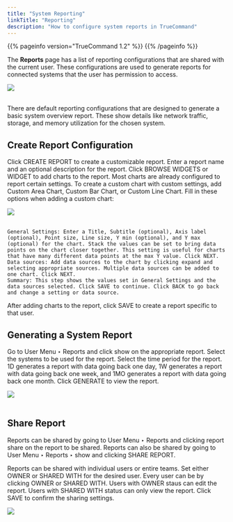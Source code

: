 ```yaml
---
title: "System Reporting"
linkTitle: "Reporting"
description: "How to configure system reports in TrueCommand"
---
```


{{% pageinfo version="TrueCommand 1.2" %}}
{{% /pageinfo %}}

The **Reports** page has a list of reporting configurations that are shared with the current user.
These configurations are used to generate reports for connected systems that the user has permission to access.

<img src="/images/tc-reports.png">
<br><br>

There are default reporting configurations that are designed to generate a basic system overview report.
These show details like network traffic, storage, and memory utilization for the chosen system.

## Create Report Configuration

Click CREATE REPORT to create a customizable report. Enter a report name and an optional description for the report. Click BROWSE WIDGETS or WIDGET to add charts to the report. Most charts are already configured to report certain settings. To create a custom chart with custom settings, add Custom Area Chart, Custom Bar Chart, or Custom Line Chart. Fill in these options when adding a custom chart:

<img src="/images/tc-reports-widgets.png">
<br><br>

    General Settings: Enter a Title, Subtitle (optional), Axis label (optional), Point size, Line size, Y min (optional), and Y max (optional) for the chart. Stack the values can be set to bring data points on the chart closer together. This setting is useful for charts that have many different data points at the max Y value. Click NEXT.
    Data sources: Add data sources to the chart by clicking expand and selecting appropriate sources. Multiple data sources can be added to one chart. Click NEXT.
    Summary: This step shows the values set in General Settings and the data sources selected. Click SAVE to continue. Click BACK to go back and change a setting or data source.

After adding charts to the report, click SAVE to create a report specific to that user.

## Generating a System Report

Go to User Menu ‣ Reports and click show on the appropriate report. Select the systems to be used for the report. Select the time period for the report. 1D generates a report with data going back one day, 1W generates a report with data going back one week, and 1MO generates a report with data going back one month. Click GENERATE to view the report.

<img src="/images/tc-reports-view.png">
<br><br>

## Share Report

Reports can be shared by going to User Menu ‣ Reports and clicking report share on the report to be shared. Reports can also be shared by going to User Menu ‣ Reports ‣ show and clicking SHARE REPORT.

Reports can be shared with individual users or entire teams. Set either OWNER or SHARED WITH for the desired user. Every user can be by clicking OWNER or SHARED WITH. Users with OWNER staus can edit the report. Users with SHARED WITH status can only view the report. Click SAVE to confirm the sharing settings.

<img src="/images/tc-reports-share-users.png">
<br><br>